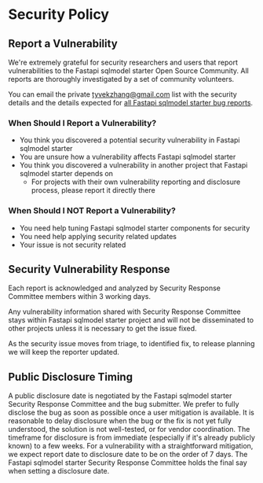 # Security Policy

## Report a Vulnerability

We're extremely grateful for security researchers and users that report vulnerabilities to the Fastapi sqlmodel starter Open Source Community. All reports are thoroughly investigated by a set of community volunteers.

You can email the private [tyvekzhang@gmail.com](tyvekzhang@gmail.com)
list with the security details and the details expected for
[all Fastapi sqlmodel starter bug reports](https://github.com/tyvekzhang/fast-web/blob/master/.github/ISSUE_TEMPLATE/bug-report.yaml).

### When Should I Report a Vulnerability?

- You think you discovered a potential security vulnerability in Fastapi sqlmodel starter
- You are unsure how a vulnerability affects Fastapi sqlmodel starter
- You think you discovered a vulnerability in another project that Fastapi sqlmodel starter depends on
  - For projects with their own vulnerability reporting and disclosure process, please report it directly there

### When Should I NOT Report a Vulnerability?

- You need help tuning Fastapi sqlmodel starter components for security
- You need help applying security related updates
- Your issue is not security related

## Security Vulnerability Response

Each report is acknowledged and analyzed by Security Response Committee members within 3 working days.

Any vulnerability information shared with Security Response Committee stays within Fastapi sqlmodel starter project
and will not be disseminated to other projects unless it is necessary to get the issue fixed.

As the security issue moves from triage, to identified fix, to release planning we will keep the reporter updated.

## Public Disclosure Timing

A public disclosure date is negotiated by the Fastapi sqlmodel starter Security Response Committee and the bug submitter.
We prefer to fully disclose the bug as soon as possible once a user mitigation is available. It is reasonable
to delay disclosure when the bug or the fix is not yet fully understood, the solution is not well-tested,
or for vendor coordination. The timeframe for disclosure is from immediate (especially if it's already publicly known)
to a few weeks. For a vulnerability with a straightforward mitigation, we expect report date to disclosure date
to be on the order of 7 days. The Fastapi sqlmodel starter Security Response Committee holds the final say when
setting a disclosure date.
